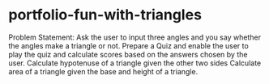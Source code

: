 # portfolio-fun-with-triangles

Problem Statement:
Ask the user to input three angles and you say whether the angles make a triangle or not. Prepare a Quiz and enable the user to play the quiz and calculate scores based on the answers chosen by the user. Calculate hypotenuse of a triangle given the other two sides Calculate area of a triangle given the base and height of a triangle.
